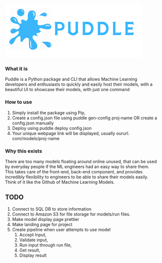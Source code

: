 ![alt text](puddle.png)

### What it is
Puddle is a Python package and CLI that allows Machine Learning developers and enthusiasts to quickly and easily host their models, with a beautiful UI to showcase their models, with just one command

### How to use
1. Simply install the package using Pip,
2. Create a config.json file using puddle gen-config proj-name OR create a config.json manually
3. Deploy using puddle deploy config.json
4. Your unique webpage link will be displayed, usually oururl. com/models/proj-name

### Why this exists
There are too many models floating around online unused, that can be used by everyday people if the ML engineers had an easy way to share them. This takes care of the front-end, back-end component, and provides incredibly flexibility to engineers to be able to share their models easily. Think of it like the Github of Machine Learning Models. 

## TODO
1. Connect to SQL DB to store information
2. Connect to Amazon S3 for file storage for models/run files. 
3. Make model display page prettier
4. Make landing page for project
5. Create pipeline when user attempts to use model
   1. Accept Input,
   2. Validate input,
   3. Run input through run file,
   4. Get result,
   5. Display result
   
   

